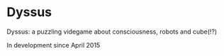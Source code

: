 # Dyssus
Dyssus: a puzzling videgame about consciousness, robots and cube(!?)

In development since April 2015
